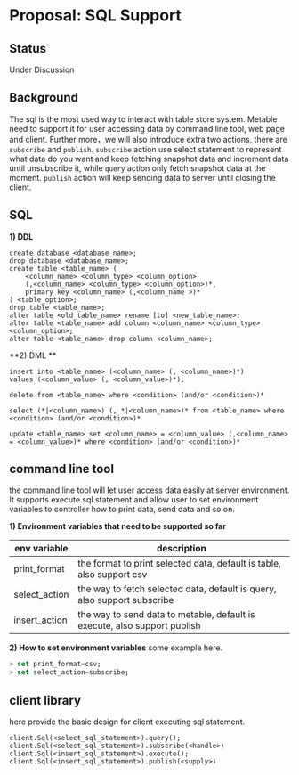 # Proposal: SQL Support

## Status

Under Discussion

## Background

The sql is the most used way to interact with table store system. Metable need to support it for user accessing data by
command line tool, web page and client. Further more，we will also introduce extra two actions, there are `subscribe`
and `publish`. `subscribe` action use select statement to represent what data do you want and keep fetching snapshot
data and increment data until unsubscribe it, while `query` action only fetch snapshot data at the moment. `publish`
action will keep sending data to server until closing the client.

## SQL

**1) DDL**

```
create database <database_name>;
drop database <database_name>;
create table <table_name> (
    <column_name> <column_type> <column_option>
    (,<column_name> <column_type> <column_option>)*,
    primary key <column_name> (,<column_name >)*
) <table_option>;
drop table <table_name>;
alter table <old_table_name> rename [to] <new_table_name>;
alter table <table_name> add column <column_name> <column_type> <column_option>;
alter table <table_name> drop column <column_name>;
```

**2) DML **

```
insert into <table_name> (<column_name> (, <column_name>)*)
values (<column_value> (, <column_value>)*);

delete from <table_name> where <condition> (and/or <condition>)*

select (*|<column_name>) (, *|<column_name>)* from <table_name> where <condition> (and/or <condition>)*

update <table_name> set <column_name> = <column_value> (,<column_name> = <column_value>)* where <condition> (and/or <condition>)*
```

## command line tool

the command line tool will let user access data easily at server environment. It supports execute sql statement and
allow user to set environment variables to controller how to print data, send data and so on.

**1) Environment variables that need to be supported so far**

| env variable  | description                                                               |
|---------------|---------------------------------------------------------------------------|
| print_format  | the format to print selected data, default is table, also support csv     |
| select_action | the way to fetch selected data, default is query, also support subscribe  |
| insert_action | the way to send data to metable, default is execute, also support publish |

**2) How to set environment variables**
some example here.

```sql
> set print_format=csv;
> set select_action=subscribe;
```

## client library

here provide the basic design for client executing sql statement.

```
client.Sql(<select_sql_statement>).query();
client.Sql(<select_sql_statement>).subscribe(<handle>)
client.Sql(<insert_sql_statement>).execute();
client.Sql(<insert_sql_statement>).publish(<supply>)
```
